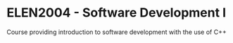 # ELEN2004 - Software Development I
Course providing introduction to software development with the use of C++
